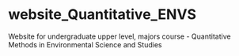 # website_Quantitative_ENVS
Website for undergraduate upper level, majors course - Quantitative Methods in Environmental Science and Studies
